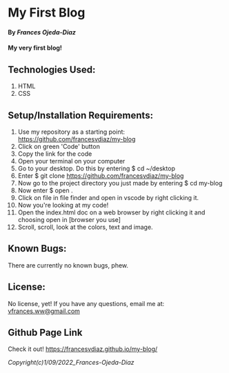 # My First Blog
#### By *Frances Ojeda-Diaz*
#### My very first blog!

## Technologies Used:
1. HTML
2. CSS

## Setup/Installation Requirements:
1. Use my repository as a starting point: https://github.com/francesvdiaz/my-blog
2. Click on green 'Code' button
3. Copy the link for the code
4. Open your terminal on your computer
5. Go to your desktop. Do this by entering $ cd ~/desktop
6. Enter $ git clone https://github.com/francesvdiaz/my-blog
7. Now go to the project directory you just made by entering $ cd my-blog
8. Now enter $ open .
9. Click on file in file finder and open in vscode by right clicking it.
10. Now you're looking at my code!
11. Open the index.html doc on a web browser by right clicking it and choosing open in [browser you use]
12. Scroll, scroll, look at the colors, text and image.

## Known Bugs:
There are currently no known bugs, phew.

## License:
No license, yet! If you have any questions, email me at: vfrances.ww@gmail.com

## Github Page Link
Check it out! https://francesvdiaz.github.io/my-blog/


*Copyright(c)_1/09/2022_Frances-Ojeda-Diaz_*
